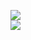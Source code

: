 [![](https://img.shields.io/badge/Made%20With-Github%20Spray-lightgrey.svg?style=for-the-badge&logo=github)](https://github.com/Annihil/github-spray#27869)  
[![](https://i.imgur.com/2DrTn0Z.gif)](https://github.com/Annihil/github-spray)